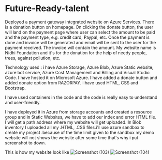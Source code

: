 # Future-Ready-talent
Deployed a payment gateway integrated website on Azure Services. There is a donation button on homepage. On clicking the donate button, the user will land on the payment page where user can select the amount to be paid and the payment type, e.g. credit card, Paypal, etc. Once the payment is done and invoice will be generated and email will be sent to the user for the payment received. The invoice will contain the amount. My website name is Nidhi Foundation and it's for the donation for the help of needy people, trees, against pollution, etc. 


Technology used :
i have Azure Storage, Azure Blob, Azure Static website, azure bot service, Azure Cost Management and Billing and Visual Studio Code. I have hosted it on Microsoft Azure. I have added a donate button and added donate option from RAZORPAY. i have used HTML, CSS and Bootstrap.   


I have used containers in the code and the code is really easy to understand and user-friendly.


I have deployed it in Azure from storage accounts and created a resource group and in Static Websites, we have to add our index and error HTML file. I will get a path address where my website will get uploaded. In Blob inventory I uploaded all my .HTML, .CSS files.i'll use azure sandbox to create my project .because of the time limit given to the sandbox my demo website will not shows the website after some time that's why i put screenshot to down.



This is how my website look like 
![Screenshot (103)](https://user-images.githubusercontent.com/95754301/161891960-c9bd427b-1401-4c40-b6a8-68390425ea37.png)
![Screenshot (104)](https://user-images.githubusercontent.com/95754301/161893359-301c0509-034f-4deb-a547-11c9c9db691f.png)

